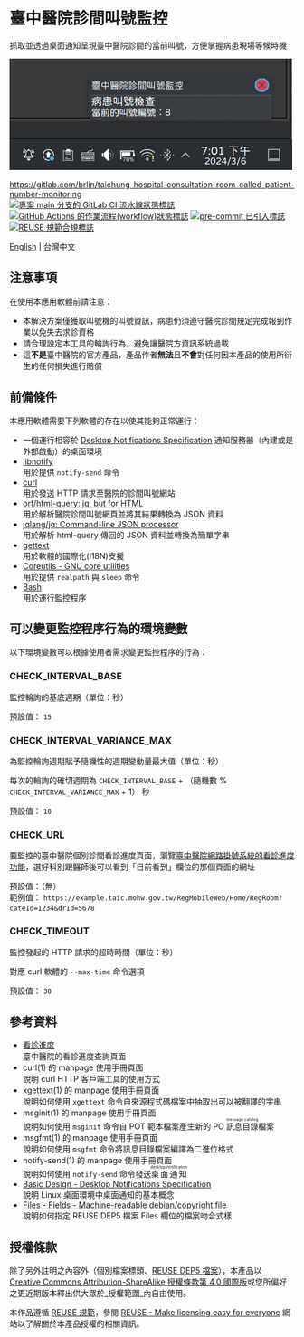 # 臺中醫院診間叫號監控

抓取並透過桌面通知呈現臺中醫院診間的當前叫號，方便掌握病患現場等候時機

![桌面通知畫面截圖範例](doc-assets/main-view-zh-tw.png "桌面通知畫面截圖範例")

<https://gitlab.com/brlin/taichung-hospital-consultation-room-called-patient-number-monitoring>  
[![專案 `main` 分支的 GitLab CI 流水線狀態標誌](https://gitlab.com/brlin/taichung-hospital-consultation-room-called-patient-number-monitoring/badges/main/pipeline.svg?ignore_skipped=true "點擊本標誌以查看 GitLab CI 流水線的詳細狀態")](https://gitlab.com/brlin/taichung-hospital-consultation-room-called-patient-number-monitoring/-/pipelines) [![GitHub Actions 的作業流程(workflow)狀態標誌](https://github.com/brlin-tw/taichung-hospital-consultation-room-called-patient-number-monitoring/actions/workflows/check-potential-problems.yml/badge.svg "GitHub Actions 的作業流程(workflow)狀態")](https://github.com/brlin-tw/taichung-hospital-consultation-room-called-patient-number-monitoring/actions/workflows/check-potential-problems.yml) [![pre-commit 已引入標誌](https://img.shields.io/badge/pre--commit-enabled-brightgreen?logo=pre-commit&logoColor=white "本專案使用 pre-commit 工具來檢查潛在問題")](https://pre-commit.com/) [![REUSE 規範合規標誌](https://api.reuse.software/badge/gitlab.com/brlin/taichung-hospital-consultation-room-called-patient-number-monitoring "本專案遵循 REUSE 規範以減少軟體授權成本")](https://api.reuse.software/info/gitlab.com/brlin/taichung-hospital-consultation-room-called-patient-number-monitoring)

[English](README.md) | 台灣中文

## 注意事項

在使用本應用軟體前請注意：

* 本解決方案僅獲取叫號機的叫號資訊，病患仍須遵守醫院診間規定完成報到作業以免失去求診資格
* 請合理設定本工具的輪詢行為，避免讓醫院方資訊系統過載
* 這**不是**臺中醫院的官方產品，產品作者**無法**且**不會**對任何因本產品的使用所衍生的任何損失進行賠償

## 前備條件

本應用軟體需要下列軟體的存在以使其能夠正常運行：

* 一個運行相容於 [Desktop Notifications Specification](https://specifications.freedesktop.org/notification-spec/notification-spec-latest.html) 通知服務器（內建或是外部啟動）的桌面環境
* [libnotify](https://gitlab.gnome.org/GNOME/libnotify)  
  用於提供 `notify-send` 命令
* [curl](https://curl.se/)  
  用於發送 HTTP 請求至醫院的診間叫號網站
* [orf/html-query: jq, but for HTML](https://github.com/orf/html-query)  
  用於解析醫院診間叫號網頁並將其結果轉換為 JSON 資料
* [jqlang/jq: Command-line JSON processor](https://github.com/jqlang/jq)  
  用於解析 html-query 傳回的 JSON 資料並轉換為簡單字串
* [gettext](https://www.gnu.org/software/gettext/)  
  用於軟體的國際化(I18N)支援
* [Coreutils - GNU core utilities](https://www.gnu.org/software/coreutils/)  
  用於提供 `realpath` 與 `sleep` 命令
* [Bash](https://www.gnu.org/software/bash/)  
  用於運行監控程序

## 可以變更監控程序行為的環境變數

以下環境變數可以根據使用者需求變更監控程序的行為：

### CHECK_INTERVAL_BASE

監控輪詢的基底週期（單位：秒）

預設值： `15`

### CHECK_INTERVAL_VARIANCE_MAX

為監控輪詢週期賦予隨機性的週期變動量最大值（單位：秒）

每次的輪詢的確切週期為 `CHECK_INTERVAL_BASE` + （隨機數 % `CHECK_INTERVAL_VARIANCE_MAX` + 1） 秒

預設值： `10`

### CHECK_URL

要監控的臺中醫院個別診間看診進度頁面，瀏覽[臺中醫院網路掛號系統的看診進度功能](https://www03.taic.mohw.gov.tw/RegMobileWeb/Home/RegRoomList?Flag=Y)，選好科別跟醫師後可以看到「目前看到」欄位的那個頁面的網址

預設值：（無）  
範例值： `https://example.taic.mohw.gov.tw/RegMobileWeb/Home/RegRoom?cateId=1234&drId=5678`

### CHECK_TIMEOUT

監控發起的 HTTP 請求的超時時間（單位：秒）

對應 curl 軟體的 `--max-time` 命令選項

預設值： `30`

## 參考資料

* [看診進度](https://www03.taic.mohw.gov.tw/RegMobileWeb/Home/RegRoomList?Flag=Y)  
  臺中醫院的看診進度查詢頁面
* curl(1) 的 manpage 使用手冊頁面  
  說明 curl HTTP 客戶端工具的使用方式
* xgettext(1) 的 manpage 使用手冊頁面  
  說明如何使用 `xgettext` 命令自來源程式碼檔案中抽取出可以被翻譯的字串
* msginit(1) 的 manpage 使用手冊頁面  
  說明如何使用 `msginit` 命令自 POT 範本檔案產生新的 PO <ruby>訊息目錄<rp>(</rp><rt>message catalog</rt><rp>)</rp></ruby>檔案
* msgfmt(1) 的 manpage 使用手冊頁面  
  說明如何使用 `msgfmt` 命令將訊息目錄檔案編譯為二進位格式
* notify-send(1) 的 manpage 使用手冊頁面  
  說明如何使用 `notify-send` 命令發送<ruby>桌面通知<rp>(</rp><rt>desktop notification</rt><rp>)</rp></ruby>
* [Basic Design - Desktop Notifications Specification](https://specifications.freedesktop.org/notification-spec/notification-spec-latest.html#basic-design)  
  說明 Linux 桌面環境中桌面通知的基本概念
* [Files - Fields - Machine-readable debian/copyright file](https://www.debian.org/doc/packaging-manuals/copyright-format/1.0/#files-field)  
  說明如何指定 REUSE DEP5 檔案 Files 欄位的檔案吻合式樣

## 授權條款

除了另外註明之內容外（個別檔案標頭、[REUSE DEP5 檔案](.reuse/dep5)），本產品以 [Creative Commons Attribution-ShareAlike 授權條款第 4.0 國際版](https://creativecommons.org/licenses/by-sa/4.0/)或您所偏好之更近期版本釋出供大眾於_授權範圍_內自由使用。

本作品遵循 [REUSE 規範](https://reuse.software/spec/)，參閱 [REUSE - Make licensing easy for everyone](https://reuse.software/) 網站以了解關於本產品授權的相關資訊。
